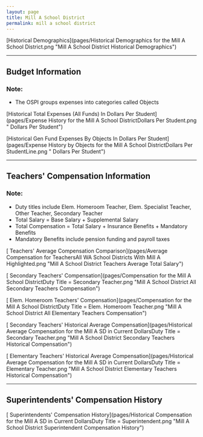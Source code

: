 ```yaml
---
layout: page
title: Mill A School District
permalink: mill a school district
---
```



[Historical Demographics](pages/Historical Demographics for the Mill A School District.png "Mill A School District Historical Demographics")

___

## Budget Information
### Note:
- The OSPI groups expenses into categories called Objects

[Historical Total Expenses (All Funds) In Dollars Per Student](pages/Expense History for the Mill A School DistrictDollars Per Student.png " Dollars Per Student")

[Historical Gen Fund Expenses By Objects In Dollars Per Student](pages/Expense History by Objects for the Mill A School DistrictDollars Per StudentLine.png " Dollars Per Student")


___

## Teachers' Compensation Information
### Note:
- Duty titles include Elem. Homeroom Teacher, Elem. Specialist Teacher, Other Teacher, Secondary Teacher
- Total Salary = Base Salary + Supplemental Salary
- Total Compensation = Total Salary + Insurance Benefits + Mandatory Benefits
- Mandatory Benefits include pension funding and payroll taxes

[ Teachers' Average Compensation Comparison](pages/Average Compensation for TeachersAll WA School Districts With Mill A Highlighted.png "Mill A School District Teachers Average Total Salary")

[ Secondary Teachers' Compensation](pages/Compensation for the Mill A School DistrictDuty Title = Secondary Teacher.png "Mill A School District All Secondary Teachers Compensation")

[ Elem. Homeroom Teachers' Compensation](pages/Compensation for the Mill A School DistrictDuty Title = Elem. Homeroom Teacher.png "Mill A School District All Elementary Teachers Compensation")

[ Secondary Teachers' Historical Average Compensation](pages/Historical Average Compensation for the Mill A SD in Current DollarsDuty Title = Secondary Teacher.png "Mill A School District Secondary Teachers Historical Compensation")

[ Elementary Teachers' Historical Average Compensation](pages/Historical Average Compensation for the Mill A SD in Current DollarsDuty Title = Elementary Teacher.png "Mill A School District Elementary Teachers Historical Compensation")


___

## Superintendents' Compensation History

[ Superintendents' Compensation History](pages/Historical Compensation for the Mill A SD in Current DollarsDuty Title = Superintendent.png "Mill A School District Superintendent Compensation History")

